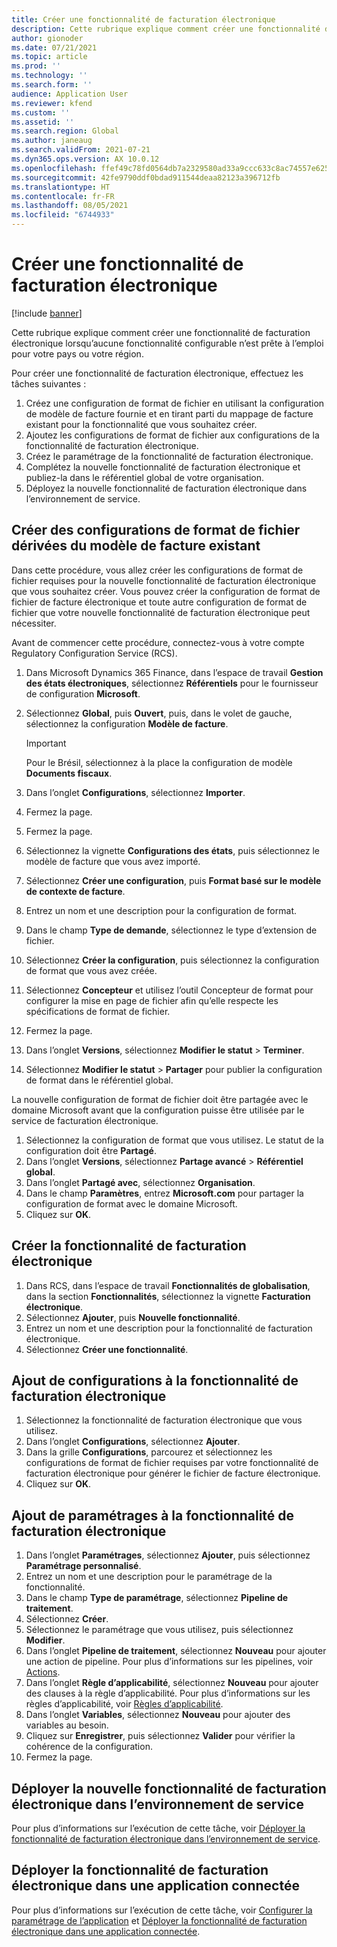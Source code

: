 ```yaml
---
title: Créer une fonctionnalité de facturation électronique
description: Cette rubrique explique comment créer une fonctionnalité de facturation électronique lorsqu’aucune fonctionnalité configurable n’est prête à l’emploi pour votre pays ou votre région.
author: gionoder
ms.date: 07/21/2021
ms.topic: article
ms.prod: ''
ms.technology: ''
ms.search.form: ''
audience: Application User
ms.reviewer: kfend
ms.custom: ''
ms.assetid: ''
ms.search.region: Global
ms.author: janeaug
ms.search.validFrom: 2021-07-21
ms.dyn365.ops.version: AX 10.0.12
ms.openlocfilehash: ffef49c78fd0564db7a2329580ad33a9ccc633c8ac74557e625d1cfb29931576
ms.sourcegitcommit: 42fe9790ddf0bdad911544deaa82123a396712fb
ms.translationtype: HT
ms.contentlocale: fr-FR
ms.lasthandoff: 08/05/2021
ms.locfileid: "6744933"
---
```

# <a name="create-a-new-electronic-invoicing-feature"></a>Créer une fonctionnalité de facturation électronique

[!include [banner](../includes/banner.md)]

Cette rubrique explique comment créer une fonctionnalité de facturation électronique lorsqu’aucune fonctionnalité configurable n’est prête à l’emploi pour votre pays ou votre région.

Pour créer une fonctionnalité de facturation électronique, effectuez les tâches suivantes :

1. Créez une configuration de format de fichier en utilisant la configuration de modèle de facture fournie et en tirant parti du mappage de facture existant pour la fonctionnalité que vous souhaitez créer.
2. Ajoutez les configurations de format de fichier aux configurations de la fonctionnalité de facturation électronique.
3. Créez le paramétrage de la fonctionnalité de facturation électronique.
4. Complétez la nouvelle fonctionnalité de facturation électronique et publiez-la dans le référentiel global de votre organisation.
5. Déployez la nouvelle fonctionnalité de facturation électronique dans l’environnement de service.

## <a name="create-new-file-format-configurations-that-are-derived-from-the-existing-invoice-model"></a>Créer des configurations de format de fichier dérivées du modèle de facture existant

Dans cette procédure, vous allez créer les configurations de format de fichier requises pour la nouvelle fonctionnalité de facturation électronique que vous souhaitez créer. Vous pouvez créer la configuration de format de fichier de facture électronique et toute autre configuration de format de fichier que votre nouvelle fonctionnalité de facturation électronique peut nécessiter.

Avant de commencer cette procédure, connectez-vous à votre compte Regulatory Configuration Service (RCS).

1. Dans Microsoft Dynamics 365 Finance, dans l’espace de travail **Gestion des états électroniques**, sélectionnez **Référentiels** pour le fournisseur de configuration **Microsoft**.
2. Sélectionnez **Global**, puis **Ouvert**, puis, dans le volet de gauche, sélectionnez la configuration **Modèle de facture**.

    > [!IMPORTANT]
    > Pour le Brésil, sélectionnez à la place la configuration de modèle **Documents fiscaux**.

3. Dans l’onglet **Configurations**, sélectionnez **Importer**.
4. Fermez la page.
5. Fermez la page.
6. Sélectionnez la vignette **Configurations des états**, puis sélectionnez le modèle de facture que vous avez importé.
7. Sélectionnez **Créer une configuration**, puis **Format basé sur le modèle de contexte de facture**.
8. Entrez un nom et une description pour la configuration de format.
9. Dans le champ **Type de demande**, sélectionnez le type d’extension de fichier.
10. Sélectionnez **Créer la configuration**, puis sélectionnez la configuration de format que vous avez créée.
11. Sélectionnez **Concepteur** et utilisez l’outil Concepteur de format pour configurer la mise en page de fichier afin qu’elle respecte les spécifications de format de fichier.
12. Fermez la page.
13. Dans l’onglet **Versions**, sélectionnez **Modifier le statut** \> **Terminer**.
14. Sélectionnez **Modifier le statut** \> **Partager** pour publier la configuration de format dans le référentiel global.

La nouvelle configuration de format de fichier doit être partagée avec le domaine Microsoft avant que la configuration puisse être utilisée par le service de facturation électronique.

1. Sélectionnez la configuration de format que vous utilisez. Le statut de la configuration doit être **Partagé**.
2. Dans l’onglet **Versions**, sélectionnez **Partage avancé** \> **Référentiel global**.
3. Dans l’onglet **Partagé avec**, sélectionnez **Organisation**.
4. Dans le champ **Paramètres**, entrez **Microsoft.com** pour partager la configuration de format avec le domaine Microsoft.
5. Cliquez sur **OK**.

## <a name="create-the-new-electronic-invoicing-feature"></a>Créer la fonctionnalité de facturation électronique

1. Dans RCS, dans l’espace de travail **Fonctionnalités de globalisation**, dans la section **Fonctionnalités**, sélectionnez la vignette **Facturation électronique**.
2. Sélectionnez **Ajouter**, puis **Nouvelle fonctionnalité**.
3. Entrez un nom et une description pour la fonctionnalité de facturation électronique.
4. Sélectionnez **Créer une fonctionnalité**.

## <a name="add-electronic-invoicing-feature-configurations"></a>Ajout de configurations à la fonctionnalité de facturation électronique

1. Sélectionnez la fonctionnalité de facturation électronique que vous utilisez.
2. Dans l’onglet **Configurations**, sélectionnez **Ajouter**.
3. Dans la grille **Configurations**, parcourez et sélectionnez les configurations de format de fichier requises par votre fonctionnalité de facturation électronique pour générer le fichier de facture électronique.
4. Cliquez sur **OK**.

## <a name="add-electronic-invoicing-feature-setups"></a>Ajout de paramétrages à la fonctionnalité de facturation électronique

1. Dans l’onglet **Paramétrages**, sélectionnez **Ajouter**, puis sélectionnez **Paramétrage personnalisé**.
2. Entrez un nom et une description pour le paramétrage de la fonctionnalité.
3. Dans le champ **Type de paramétrage**, sélectionnez **Pipeline de traitement**.
4. Sélectionnez **Créer**.
5. Sélectionnez le paramétrage que vous utilisez, puis sélectionnez **Modifier**.
6. Dans l’onglet **Pipeline de traitement**, sélectionnez **Nouveau** pour ajouter une action de pipeline. Pour plus d’informations sur les pipelines, voir [Actions](e-invoicing-configuration-rcs.md#actions).
7. Dans l’onglet **Règle d’applicabilité**, sélectionnez **Nouveau** pour ajouter des clauses à la règle d’applicabilité. Pour plus d’informations sur les règles d’applicabilité, voir [Règles d’applicabilité](e-invoicing-configuration-rcs.md#applicability-rules).
8. Dans l’onglet **Variables**, sélectionnez **Nouveau** pour ajouter des variables au besoin.
9. Cliquez sur **Enregistrer**, puis sélectionnez **Valider** pour vérifier la cohérence de la configuration.
10. Fermez la page.

## <a name="deploy-the-electronic-invoicing-feature-to-the-service-environment"></a>Déployer la nouvelle fonctionnalité de facturation électronique dans l’environnement de service

Pour plus d’informations sur l’exécution de cette tâche, voir [Déployer la fonctionnalité de facturation électronique dans l’environnement de service](e-invoicing-get-started.md#deploy-the-electronic-invoicing-feature-to-service-environment).

## <a name="deploy-the-electronic-invoicing-feature-to-a-connected-application"></a>Déployer la fonctionnalité de facturation électronique dans une application connectée

Pour plus d’informations sur l’exécution de cette tâche, voir [Configurer la paramétrage de l’application](e-invoicing-get-started.md#configure-the-application-setup) et [Déployer la fonctionnalité de facturation électronique dans une application connectée](e-invoicing-get-started.md#deploy-the-electronic-invoicing-feature-to-connected-application).
